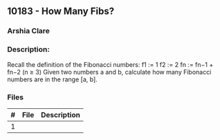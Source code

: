 ## 10183 - How Many Fibs?
### Arshia Clare
### Description:
Recall the definition of the Fibonacci numbers:
f1 := 1
f2 := 2
fn := fn−1 + fn−2 (n ≥ 3)
Given two numbers a and b, calculate how many Fibonacci numbers are in the range [a, b].

### Files

|   #   | File                       | Description                                                |
| :---: | -------------------------- | ---------------------------------------------------------- |
|1|
